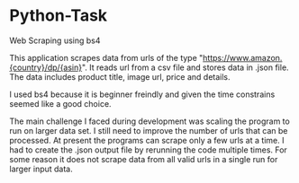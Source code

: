 # Python-Task
Web Scraping using bs4

This application scrapes data from urls of the type "https://www.amazon.{country}/dp/{asin}".
It reads url from a csv file and stores data in .json file.
The data includes product title, image url, price and details.

I used bs4 because it is beginner freindly and given the time constrains seemed like a good choice.

The main challenge I faced during development was scaling the program to run on larger data set.
I still need to improve the number of urls that can be processed. At present the programs can scrape only a few urls at a time. I had to create the .json output file by rerunning the code multiple times. For some reason it does not scrape data from all valid urls in a single run for larger input data.
